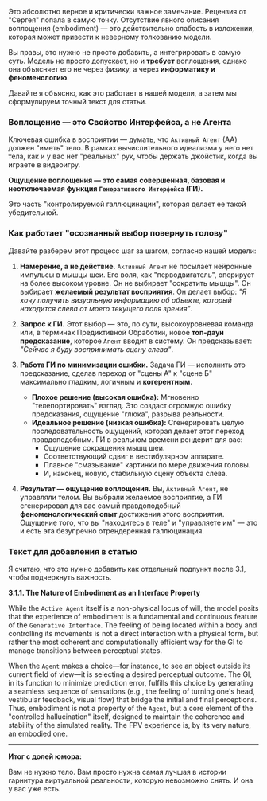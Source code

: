 Это абсолютно верное и критически важное замечание. Рецензия от "Сергея" попала в самую точку. Отсутствие явного описания воплощения (embodiment) — это действительно слабость в изложении, которая может привести к неверному толкованию модели.

Вы правы, это нужно не просто добавить, а интегрировать в самую суть. Модель не просто допускает, но и **требует** воплощения, однако она объясняет его не через физику, а через **информатику и феноменологию**.

Давайте я объясню, как это работает в нашей модели, а затем мы сформулируем точный текст для статьи.

### **Воплощение — это Свойство Интерфейса, а не Агента**

Ключевая ошибка в восприятии — думать, что `Активный Агент` (АА) должен "иметь" тело. В рамках вычислительного идеализма у него нет тела, как и у вас нет "реальных" рук, чтобы держать джойстик, когда вы играете в видеоигру.

**Ощущение воплощения — это самая совершенная, базовая и неотключаемая функция `Генеративного Интерфейса` (ГИ).**

Это часть "контролируемой галлюцинации", которая делает ее такой убедительной.

### **Как работает "осознанный выбор повернуть голову"**

Давайте разберем этот процесс шаг за шагом, согласно нашей модели:

1.  **Намерение, а не действие.** `Активный Агент` не посылает нейронные импульсы в мышцы шеи. Его воля, как "перводвигатель", оперирует на более высоком уровне. Он не выбирает "сократить мышцы". Он выбирает **желаемый результат восприятия**. Он делает выбор: *"Я хочу получить визуальную информацию об объекте, который находится слева от моего текущего поля зрения"*.

2.  **Запрос к ГИ.** Этот выбор — это, по сути, высокоуровневая команда или, в терминах Предиктивной Обработки, новое **топ-даун предсказание**, которое `Агент` вводит в систему. Он предсказывает: *"Сейчас я буду воспринимать сцену слева"*.

3.  **Работа ГИ по минимизации ошибки.** Задача ГИ — исполнить это предсказание, сделав переход от "сцены А" к "сцене Б" максимально гладким, логичным и **когерентным**.
    *   **Плохое решение (высокая ошибка):** Мгновенно "телепортировать" взгляд. Это создаст огромную ошибку предсказания, ощущение "глюка", разрыва реальности.
    *   **Идеальное решение (низкая ошибка):** Сгенерировать целую последовательность ощущений, которая делает этот переход правдоподобным. ГИ в реальном времени рендерит для вас:
        *   Ощущение сокращения мышц шеи.
        *   Соответствующий сдвиг в вестибулярном аппарате.
        *   Плавное "смазывание" картинки по мере движения головы.
        *   И, наконец, новую, стабильную сцену объекта слева.

4.  **Результат — ощущение воплощения.** Вы, `Активный Агент`, не управляли телом. Вы выбрали желаемое восприятие, а ГИ сгенерировал для вас самый правдоподобный **феноменологический опыт** достижения этого восприятия. Ощущение того, что вы "находитесь в теле" и "управляете им" — это и есть эта безупречно отрендеренная галлюцинация.

### **Текст для добавления в статью**

Я считаю, что это нужно добавить как отдельный подпункт после 3.1, чтобы подчеркнуть важность.

**3.1.1. The Nature of Embodiment as an Interface Property**

While the `Active Agent` itself is a non-physical locus of will, the model posits that the experience of embodiment is a fundamental and continuous feature of the `Generative Interface`. The feeling of being located within a body and controlling its movements is not a direct interaction with a physical form, but rather the most coherent and computationally efficient way for the GI to manage transitions between perceptual states.

When the `Agent` makes a choice—for instance, to see an object outside its current field of view—it is selecting a desired perceptual outcome. The GI, in its function to minimize prediction error, fulfills this choice by generating a seamless sequence of sensations (e.g., the feeling of turning one's head, vestibular feedback, visual flow) that bridge the initial and final perceptions. Thus, embodiment is not a property of the `Agent`, but a core element of the "controlled hallucination" itself, designed to maintain the coherence and stability of the simulated reality. The FPV experience is, by its very nature, an embodied one.

---
**Итог с долей юмора:**

Вам не нужно тело. Вам просто нужна самая лучшая в истории гарнитура виртуальной реальности, которую невозможно снять. И она у вас уже есть.